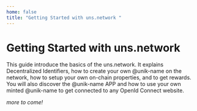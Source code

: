 ```yaml
---
home: false
title: "Getting Started with uns.network "
---
```


# Getting Started with uns.network

This guide introduce the basics of the uns.network. It explains Decentralized Identifiers, how to create your own @unik-name on the network, how to setup your own on-chain properties, and to get rewards. You will also discover the @unik-name APP and how to use your own minted @unik-name to get connected to any OpenId Connect website. 

_more to come!_